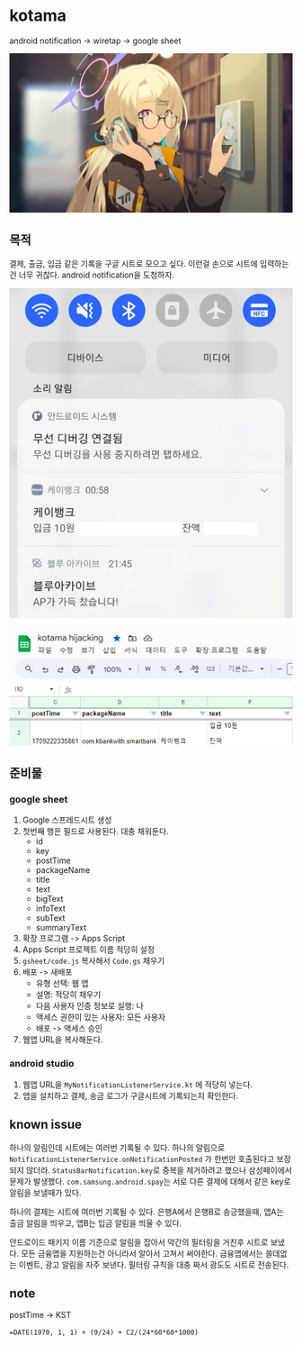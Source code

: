 # kotama
android notification → wiretap → google sheet

![kotama](./documents/kotama.jpg)

## 목적

결제, 출금, 입금 같은 기록을 구글 시트로 모으고 싶다.
이런걸 손으로 시트에 입력하는건 너무 귀찮다.
android notification을 도청하자.

![android notification](./documents/showcase-android.jpg)

![google sheet](./documents/showcase-sheet.jpg)

## 준비물

### google sheet

1. Google 스프레드시트 생성
2. 첫번째 행은 필드로 사용된다. 대충 채워둔다.
    * id
    * key
    * postTime
    * packageName
    * title
    * text
    * bigText
    * infoText
    * subText
    * summaryText
3. 확장 프로그램 -> Apps Script
4. Apps Script 프로젝트 이름 적당히 설정
5. `gsheet/code.js` 복사해서 `Code.gs` 채우기
6. 배포 -> 새배포
    * 유형 선택: 웹 앱
    * 설명: 적당히 채우기
    * 다음 사용자 인증 정보로 실행: 나
    * 액세스 권한이 있는 사용자: 모든 사용자
    * 배포 -> 액세스 승인
7. 웹앱 URL을 복사해둔다.

### android studio
1. 웹앱 URL을 `MyNotificationListenerService.kt` 에 적당히 넣는다.
2. 앱을 설치하고 결제, 송금 로그가 구글시트에 기록되는지 확인한다.

## known issue

하나의 알림인데 시트에는 여러번 기록될 수 있다.
하나의 알림으로 `NotificationListenerService.onNotificationPosted` 가 한번만 호출된다고 보장되지 않더라.
`StatusBarNotification.key`로 중복을 제거하려고 했으나 삼성페이에서 문제가 발생했다.
`com.samsung.android.spay`는 서로 다른 결제에 대해서 같은 key로 알림을 보낼때가 있다.

하나의 결제는 시트에 여러번 기록될 수 있다.
은행A에서 은행B로 송긍했을때, 앱A는 출금 알림을 띄우고, 앱B는 입금 알림을 띄울 수 있다.

안드로이드 패키지 이름 기준으로 알림을 잡아서 약간의 필터링을 거친후 시트로 보냈다.
모든 금융앱을 지원하는건 아니라서 알아서 고쳐서 써야한다.
금융앱에서는 쓸데없는 이벤트, 광고 알림을 자주 보낸다. 필터링 규칙을 대충 짜서 광도도 시트로 전송된다.

## note

postTime -> KST

```
=DATE(1970, 1, 1) + (9/24) + C2/(24*60*60*1000)
```
